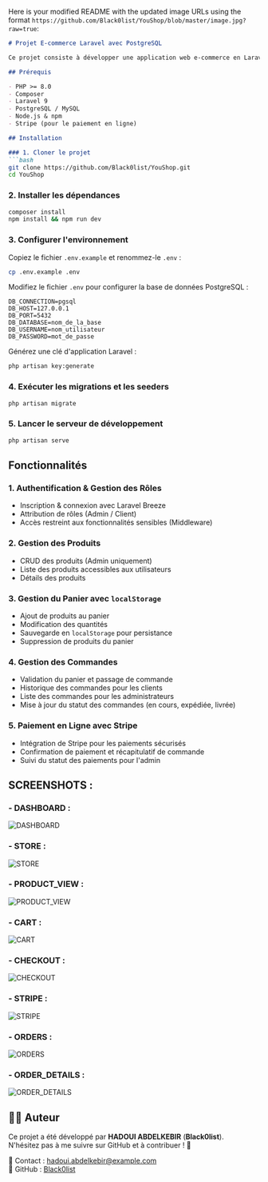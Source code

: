 Here is your modified README with the updated image URLs using the format `https://github.com/Black0list/YouShop/blob/master/image.jpg?raw=true`:

```markdown
# Projet E-commerce Laravel avec PostgreSQL

Ce projet consiste à développer une application web e-commerce en Laravel avec une base de données PostgreSQL. Il comprend l'authentification, la gestion des rôles, la gestion des produits, l'ajout au panier avec `localStorage` et la gestion des commandes avec paiement en ligne via Stripe.

## Prérequis

- PHP >= 8.0
- Composer
- Laravel 9
- PostgreSQL / MySQL
- Node.js & npm
- Stripe (pour le paiement en ligne)

## Installation

### 1. Cloner le projet
```bash
git clone https://github.com/Black0list/YouShop.git
cd YouShop
```

### 2. Installer les dépendances
```bash
composer install
npm install && npm run dev
```

### 3. Configurer l'environnement
Copiez le fichier `.env.example` et renommez-le `.env` :
```bash
cp .env.example .env
```

Modifiez le fichier `.env` pour configurer la base de données PostgreSQL :
```env
DB_CONNECTION=pgsql
DB_HOST=127.0.0.1
DB_PORT=5432
DB_DATABASE=nom_de_la_base
DB_USERNAME=nom_utilisateur
DB_PASSWORD=mot_de_passe
```

Générez une clé d'application Laravel :
```bash
php artisan key:generate
```

### 4. Exécuter les migrations et les seeders
```bash
php artisan migrate 
```

### 5. Lancer le serveur de développement
```bash
php artisan serve
```

## Fonctionnalités

### 1. Authentification & Gestion des Rôles
- Inscription & connexion avec Laravel Breeze
- Attribution de rôles (Admin / Client)
- Accès restreint aux fonctionnalités sensibles (Middleware)

### 2. Gestion des Produits
- CRUD des produits (Admin uniquement)
- Liste des produits accessibles aux utilisateurs
- Détails des produits

### 3. Gestion du Panier avec `localStorage`
- Ajout de produits au panier
- Modification des quantités
- Sauvegarde en `localStorage` pour persistance
- Suppression de produits du panier

### 4. Gestion des Commandes
- Validation du panier et passage de commande
- Historique des commandes pour les clients
- Liste des commandes pour les administrateurs
- Mise à jour du statut des commandes (en cours, expédiée, livrée)

### 5. Paiement en Ligne avec Stripe
- Intégration de Stripe pour les paiements sécurisés
- Confirmation de paiement et récapitulatif de commande
- Suivi du statut des paiements pour l'admin


## SCREENSHOTS :
### - DASHBOARD :
![DASHBOARD](https://github.com/Black0list/YouShop/blob/master/images/dashboard.png?raw=true)

### - STORE :
![STORE](https://github.com/Black0list/YouShop/blob/master/images/store.png?raw=true)

### - PRODUCT_VIEW :
![PRODUCT_VIEW](https://github.com/Black0list/YouShop/blob/master/images/product_view.png?raw=true)

### - CART :
![CART](https://github.com/Black0list/YouShop/blob/master/images/cart.png?raw=true)

### - CHECKOUT :
![CHECKOUT](https://github.com/Black0list/YouShop/blob/master/images/ordering.png?raw=true)

### - STRIPE :
![STRIPE](https://github.com/Black0list/YouShop/blob/master/images/stripe.png?raw=true)

### - ORDERS :
![ORDERS](https://github.com/Black0list/YouShop/blob/master/images/orders.png?raw=true)

### - ORDER_DETAILS :
![ORDER_DETAILS](https://github.com/Black0list/YouShop/blob/master/images/ordered_products.png?raw=true)

## 👨‍💻 Auteur

Ce projet a été développé par **HADOUI ABDELKEBIR** (**Black0list**).  
N'hésitez pas à me suivre sur GitHub et à contribuer ! 🚀

📧 Contact : hadoui.abdelkebir@example.com  
🔗 GitHub : [Black0list](https://github.com/Black0list)
```

